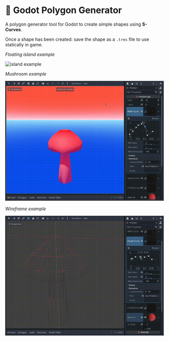 # 🍄 Godot Polygon Generator

A polygon generator tool for Godot to create simple shapes using **S-Curves**.

Once a shape has been created: save the shape as a `.tres` file to use statically in game.

*Floating island example*

![island example](./gifs/island.gif)

*Mushroom example*

![mushroom example](./gifs/mushroom.gif)

*Wireframe example*

![wireframe example](./gifs/wireframe.gif)